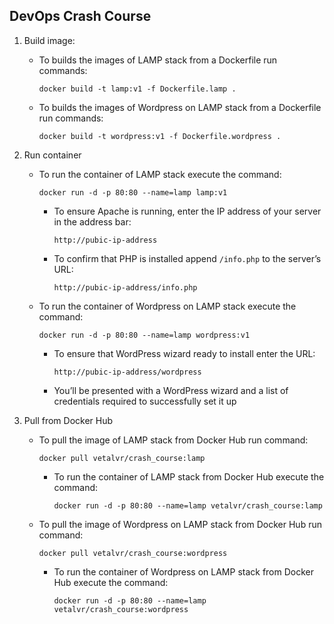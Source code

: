 ## DevOps Crash Course

1. Build image:
	- To builds the images of LAMP stack from a Dockerfile run commands:
		```
		docker build -t lamp:v1 -f Dockerfile.lamp .
		```

	- To builds the images of Wordpress on LAMP stack from a Dockerfile run commands:
		```
		docker build -t wordpress:v1 -f Dockerfile.wordpress .
		```
2. Run container
	- To run the container of LAMP stack execute the command:
		```
		docker run -d -p 80:80 --name=lamp lamp:v1
		```
		- To ensure Apache is running, enter the IP address of your server in the address bar:
			```
			http://pubic-ip-address
			```
		- To confirm that PHP is installed append `/info.php` to the server’s URL:
			```
			http://pubic-ip-address/info.php
			```
	- To run the container of Wordpress on LAMP stack execute the command:
		```
		docker run -d -p 80:80 --name=lamp wordpress:v1
		```

		- To ensure that WordPress wizard ready to install enter the URL:
			```
			http://pubic-ip-address/wordpress
			```
		- You’ll be presented with a WordPress wizard and a list of credentials required to successfully set it up

3. Pull from Docker Hub
	- To pull the image of LAMP stack from Docker Hub run command:
		```
		docker pull vetalvr/crash_course:lamp
		```
		- To run the container of LAMP stack from Docker Hub execute the command:
			```
			docker run -d -p 80:80 --name=lamp vetalvr/crash_course:lamp
			```
	- To pull the image of Wordpress on LAMP stack from Docker Hub run command:
		```
		docker pull vetalvr/crash_course:wordpress
		```
		- To run the container of Wordpress on LAMP stack from Docker Hub execute the command:
			```
			docker run -d -p 80:80 --name=lamp vetalvr/crash_course:wordpress
			```